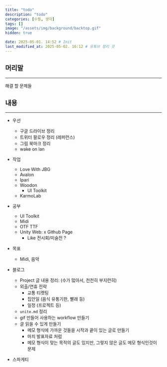 ```yaml
---
title: "todo"
description: "todo"
categories: [수필, 생각]
tags: []
image: "/assets/img/background/backtop.gif"
hidden: true

date: 2025-05-01. 14:52 # Init
last_modified_at: 2025-05-02. 16:12 # 유튜브 정리 끗
---
```


## 머리말

---

해결 할 문제들  

## 내용

---

- 우선
  - 구글 드라이브 정리
  - 트위터 팔로우 정리 (레퍼런스)
  - 그림 북마크 정리
  - wake on lan

- 작업
  - Love With JBG
  - Avalon
  - Ipari
  - Woodon
    - UI Toolkit
  - KarmoLab

- 공부
  - UI Toolkit
  - Midi
  - OTF TTF
  - Unity Web: x Github Page
    - Like 전시회/미술전 ?

- 목표
  - Midi, 음악

- 블로그
  - Project 글 내용 정리: (수가 많아서, 천천히 부지런히)
  - 외출/연휴 전략
    - 교통 티켓팅
    - 집안일 (음식 유통기한, 빨래 등)
    - 일정 (프로젝트 등)
  - `unite.md` 정리
  - gif 만들어 사용하는 workflow 만들기
  - 글 읽을 수 있게 만들기
    - 메모 형식에 가까운 것들을 시작과 끝이 있는 글로 만들기
    - 마치 발표자료 처럼
    - 메모 형식이 맞는 목적의 글도 있지만, 그렇지 않은 글도 메모 형식인것이 문제

- 스파게티
